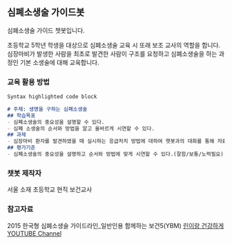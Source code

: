 ## 심폐소생술 가이드봇

심폐소생술 가이드 챗봇입니다.

초등학교 5학년 학생을 대상으로 심폐소생술 교육 시 또래 보조 교사의 역할을 합니다.
심장마비가 발생한 사람을 최초로 발견한 사람이 구조를 요청하고 심폐소생술을 하는 과정인 기본 소생술에 대해 교육합니다.

### 교육 활용 방법



```markdown
Syntax highlighted code block

# 주제: 생명을 구하는 심폐소생술
## 학습목표
- 심폐소생술의 중요성을 설명할 수 있다.
- 심폐 소생술의 순서와 방법을 알고 올바르게 시연할 수 있다.
## 과제
- 심장마비 환자를 발견하였을 때 실시하는 응급처치 방법에 대하여 햇봇과의 대화를 통해 자료를 모으고, 학습한 내용을 정리하여 과제물을 완성하여 제출해야 합니다.
## 평가기준
- 심폐소생술의 중요성을 설명하고 순서와 방법에 맞게 시연할 수 있다.(잘함/보통/노력필요)
```


### 챗봇 제작자
서울 소재 초등학교 현직 보건교사

### 참고자료
2015 한국형 심폐소생술 가이드라인_일반인용
함께하는 보건5(YBM)
[린이랑 건강하게 YOUTUBE Channel](https://www.youtube.com/channel/UCwIRsJMyT0ku1sxfF4Ntt1A)
